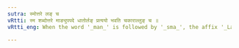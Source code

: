 ```yaml
---
sutra: स्मोत्तरे लङ् च
vRtti: स्म शब्दोत्तरे माङ्युपपदे धातोर्लङ् प्रत्ययो भवति चकाराल्लुङ् च ॥
vRtti_eng: When the word '_man_' is followed by '_sma_', the affix '_Lan_' as well as '_Lun_' may be employed after a verbal root.

---
```

